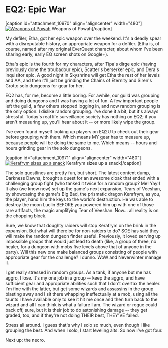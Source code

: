 # EQ2: Epic War

[caption id="attachment\_10970" align="aligncenter" width="480"][![Weapons of Powah](http://westkarana.com/wp-content/uploads/2013/08/eq2epics-480x383.jpg)](http://westkarana.com/wp-content/uploads/2013/08/eq2epics.jpg) Weapons of Powah[/caption]

My defiler, Etha, got her epic weapon over the weekend. It's a deadly spear with a disreputable history, an appropriate weapon for a defiler. (Etha is, of course, named after my original EverQuest character, about whom I've been sharing early, early EQ screen shots on Google+).

Etha's epic is the fourth for my characters, after Tipa's dirge epic (having previously done the troubadour epic), Scatter's berserker epic, and Dera's inquisitor epic. A good night in Skyshrine will get Etha the rest of her levels and AA, and then it'll just be grinding the Chains of Eternity and Siren's Grotto solo dungeons for gear for her.

EQ2 has, for me, become a little boring. For awhile, our guild was grouping and doing dungeons and I was having a lot of fun. A few important people left the guild, a few others stopped logging in, and now random grouping is the only option. I dislike random grouping. I've done it a bit, but it's always stressful. Today's real life surveillance society has nothing on EQ2; if you aren't measuring up, you'll hear about it -- or more likely wipe the group.

I've even found myself looking up players on EQ2U to check out their gear before grouping with them. Which means MY gear has to measure up, because people will be doing the same to me. Which means -- hours and hours grinding gear in the solo dungeons.

[caption id="attachment\_10971" align="aligncenter" width="480"][![Kerafrym sizes up a snack](http://westkarana.com/wp-content/uploads/2013/08/EverQuest2-2013-07-24-22-19-33-02-480x319.jpg)](http://westkarana.com/wp-content/uploads/2013/08/EverQuest2-2013-07-24-22-19-33-02.jpg) Kerafrym sizes up a snack[/caption]

The solo questlines are pretty fun, but short. The latest content dump, Darkness Dawns, brought a quest for an awesome cloak that ended with a challenging group fight (who tanked it twice for a random group? Me! Yay!) It also (we know now) set up the game's next expansion, Tears of Veeshan, by showcasing the game's Big Bad, the prismatic dragon Kerafrym, as you, the player, hand him the keys to the world's destruction. He was able to destroy the moon Luclin BEFORE you powered him up with one of those rare artifacts, the magic amplifying Tear of Veeshan. Now... all reality is on the chopping block.

Sure, we know that doughty raiders will stop Kerafrym on the brink in the expansion. But what will there be for non-raiders to do? SOE has said they will make the random dungeon finder useful. Previously, it loved serving up impossible groups that would just lead to death (like, a group of three, no healer, for a dungeon with mobs five levels above that of anyone in the party). Will this new one make balanced groups consisting of people with appropriate gear for the challenge? I dunno. WoW and Neverwinter manage it.

I get really stressed in random groups. As a tank, if anyone but me has aggro, I lose. It's my one job in a group -- keep the aggro, and have sufficient gear and appropriate abilities such that I don't overtax the healer. I'm fine with the latter, but get some wizards and assassins in the group blasting away and I sit there whapping ineffectually at a mob, using all the taunts I have available only to see it hit me once and then turn back to the wizard and all I can think is what a failure I am. The wizard or rogue could back off, sure, but it is their job to do astonishing damage -- they get graded, too, and if they're not doing THEIR best, THEY'VE failed.

Stress all around. I guess that's why I solo so much, even though I like grouping the best. And when I solo, I start leveling alts. So now I've got four.

Next up: the necro.

